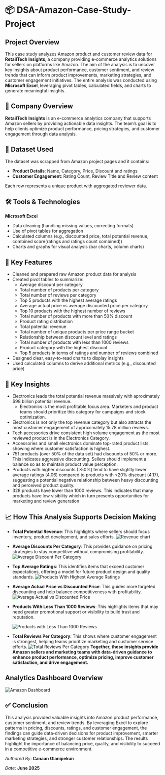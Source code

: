 # 📦 DSA-Amazon-Case-Study-Project
## Project Overview
This case study analyzes Amazon product and customer review data for **RetailTech Insights**, a company providing e-commerce analytics solutions for sellers on platforms like Amazon. The aim of the analysis is to uncover key insights about product performance, customer sentiment, and review trends that can inform product improvements, marketing strategies, and customer engagement initiatives. The entire analysis was conducted using **Microsoft Excel**, leveraging pivot tables, calculated fields, and charts to generate meaningful insights.
## 📝 Company Overview
**RetailTech Insights** is an e-commerce analytics company that supports Amazon sellers by providing actionable data insights. The team’s goal is to help clients optimize product performance, pricing strategies, and customer engagement through data analysis.
## 📂 Dataset Used
The dataset was scrapped from Amazon project pages and it contains:
- **Product Details**: Name, Category, Price, Discount and ratings
- **Customer Engagement**: Rating Count, Review Title and Review content

Each row represents a unique product with aggregated reviewer data.
## 🛠 Tools & Technologies
 **Microsoft Excel**
  - Data cleaning (handling missing values, correcting formats)
  - Use of pivot tables for aggregation
  - Calculated columns (e.g., discounted price, total potential revenue, combined score(ratings and ratings count combined))
  - Charts and graphs for visual analysis (bar charts, column charts)
## 📌 Key Features
- Cleaned and prepared raw Amazon product data for analysis
- Created pivot tables to summarize:
  - Average discount per category
  - Total number of products per category
  - Total number of reviews per category
  - Top 5 products with the highest average ratings
  - Average actual price vs average discounted price per category
  - Top 10 products with the highest number of reviews
  - Total number of products with more than 50% discount
  - Product rating distribution
  - Total potential revenue
  - Total number of unique products per price range bucket
  - Relationship between discount level and ratings
  - Total number of products with less than 1000 reviews
  - Product category with the highest discount
  - Top 5 products in terms of ratings and number of reviews combined
- Designed clear, easy-to-read charts to display insights
- Used calculated columns to derive additional metrics (e.g., discounted price)
## 🎯 Key Insights
- Electronics leads the total potential revenue massively with aproximately $98 billion potential revenue.
  - Electronics is the most profitable focus area. Marketers and product teams should prioritize this category for campaigns and stock optimization.
- Electronics is not only the top revenue category but also attracts the most customer engagement of approximately 15.78 million reviews.
- Tech accessories drive consistent high volume engagement as the most reviewed product is in the Electronics Category.
- Accessories and small electronics dominate top-rated product lists, showing where customer satisfaction is highest.
- 751 products (over 50% of the data set) had discounts of 50% or more. This indicates aggressive discounting. Sellers should implement a balance so as to maintain product value perception.
 - Products with higher discounts (>50%) tend to have slightly lower average ratings (4.06) compared to products with <20% discount (4.17), suggesting a potential negative relationship between heavy discounting and perceived product quality.
- 328 products have lower than 1000 reviews. This indicates that many products have low visibility which in turn presents opportunities for marketing and review generation

## 📈 How This Analysis Supports Decision Making
- **Total Potential Revenue**: This highlights where sellers should focus inventory, product development, and sales efforts.
![Revenue chart](Sum_of_Total_Potential_Revenue.png)
- **Average Discounts Per Category**: This provides guidance on pricing strategies to stay competitive without compromising profitability.
![Average Discount Per Category](Average_Discount_Per_Category.png)
- **Top Average Ratings**: This identifies items that exceed customer expectations, offering a model for future product design and quality standards.
![Products With Highest Average Ratings](Products_With_Highest_Average_Ratings.png)
- **Average Actual Price vs Discounted Price**: This guides more targeted discounting and help balance competitiveness with profitability.
![Average Actual vs Discounted Price](Average_Actual_vs_Discounted_Price.png)  
- **Products With Less Than 1000 Reviews**: This highlights items that may need greater promotional support or visibility to build trust and reputation.

   ![Products with Less Than 1000 Reviews](Products_with_less_than_1000_reviews.png)
- **Total Reviews Per Category**: This shows where customer engagement is strongest, helping teams prioritize marketing and customer service efforts.
![Total Reviews Per Category](Total_Reviews_Per_Category.png)
**Together, these insights provide Amazon sellers and marketing teams with data-driven guidance to enhance product performance, optimize pricing, improve customer satisfaction, and drive engagement.**
## Analytics Dashboard Overview
![Amazon Dashboard](Amazon_Dashboard.png)
## ✅ Conclusion
This analysis provided valuable insights into Amazon product performance, customer sentiment, and review trends. By leveraging Excel to explore patterns in pricing, discounts, ratings, and customer engagement, the findings can guide data-driven decisions for product improvement, smarter marketing strategies, and stronger customer relationships. The results highlight the importance of balancing price, quality, and visibility to succeed in a competitive e-commerce environment.

*Authored By*: **Canaan Olanipekun**

*Date*: **June 2025**
